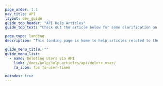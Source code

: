 ```yaml
---
page_order: 1.1
nav_title: API
layout: dev_guide
guide_top_header: "API Help Articles"
guide_top_text: "Check out the article below for some clarification on how APIs can impact areas of your user data. <br> Learn more about the Braze REST API in the <a href='/docs/api/basics/'>API</a> section!"

page_type: landing
description: "This landing page is home to help articles related to the Braze API."

guide_menu_title: ""
guide_menu_list:
  - name: Deleting Users via API
    link: /docs/help/help_articles/api/delete_user/
    fa_icon: fas fa-user-times

noindex: true
---
```




